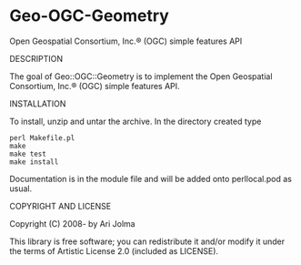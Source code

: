 Geo-OGC-Geometry
================

Open Geospatial Consortium, Inc.® (OGC) simple features API

DESCRIPTION

The goal of Geo::OGC::Geometry is to implement the Open Geospatial
Consortium, Inc.® (OGC) simple features API.

INSTALLATION

To install, unzip and untar the archive. In the directory created type

    perl Makefile.pl
    make
    make test
    make install

Documentation is in the module file and will be added onto
perllocal.pod as usual.

COPYRIGHT AND LICENSE

Copyright (C) 2008- by Ari Jolma

This library is free software; you can redistribute it and/or modify
it under the terms of Artistic License 2.0 (included as LICENSE).
